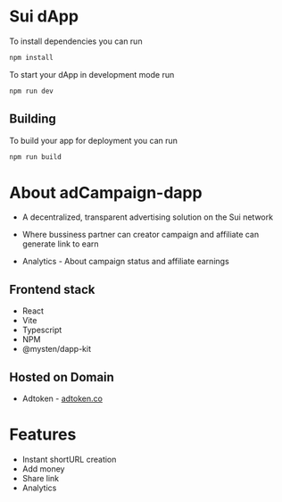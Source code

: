 # Sui dApp

To install dependencies you can run

```bash
npm install
```

To start your dApp in development mode run

```bash
npm run dev
```

## Building

To build your app for deployment you can run

```bash
npm run build
```
# About adCampaign-dapp

- A decentralized, transparent advertising solution on the Sui network 

- Where bussiness partner can creator campaign and affiliate can generate link to earn

- Analytics - About campaign status and affiliate earnings 

## Frontend stack 

- React
- Vite
- Typescript
- NPM
- @mysten/dapp-kit

## Hosted on Domain 

- Adtoken - [adtoken.co](http://adtoken.co)


# Features

- Instant shortURL creation
- Add money
- Share link
- Analytics

